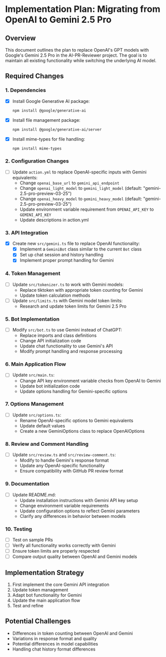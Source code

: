# Implementation Plan: Migrating from OpenAI to Gemini 2.5 Pro

## Overview

This document outlines the plan to replace OpenAI's GPT models with Google's Gemini 2.5 Pro in the AI-PR-Reviewer project. The goal is to maintain all existing functionality while switching the underlying AI model.

## Required Changes

### 1. Dependencies

- [x] Install Google Generative AI package:

  ```bash
  npm install @google/generative-ai
  ```

- [x] Install file management package:

  ```bash
  npm install @google/generative-ai/server
  ```

- [x] Install mime-types for file handling:

  ```bash
  npm install mime-types
  ```

### 2. Configuration Changes

- [ ] Update `action.yml` to replace OpenAI-specific inputs with Gemini equivalents:
  - Change `openai_base_url` to `gemini_api_endpoint`
  - Change `openai_light_model` to `gemini_light_model` (default: "gemini-2.5-pro-preview-03-25")
  - Change `openai_heavy_model` to `gemini_heavy_model` (default: "gemini-2.5-pro-preview-03-25")
  - Update environment variable requirement from `OPENAI_API_KEY` to `GEMINI_API_KEY`
  - Update descriptions in action.yml

### 3. API Integration

- [x] Create new `src/gemini.ts` file to replace OpenAI functionality:
  - [x] Implement a `GeminiBot` class similar to the current `Bot` class
  - [x] Set up chat session and history handling
  - [x] Implement proper prompt handling for Gemini

### 4. Token Management

- [ ] Update `src/tokenizer.ts` to work with Gemini models:
  - Replace tiktoken with appropriate token counting for Gemini
  - Update token calculation methods
- [ ] Update `src/limits.ts` with Gemini model token limits:
  - Research and update token limits for Gemini 2.5 Pro

### 5. Bot Implementation

- [ ] Modify `src/bot.ts` to use Gemini instead of ChatGPT:
  - Replace imports and class definitions
  - Change API initialization code
  - Update chat functionality to use Gemini's API
  - Modify prompt handling and response processing

### 6. Main Application Flow

- [ ] Update `src/main.ts`:
  - Change API key environment variable checks from OpenAI to Gemini
  - Update bot initialization code
  - Update options handling for Gemini-specific options

### 7. Options Management

- [ ] Update `src/options.ts`:
  - Rename OpenAI-specific options to Gemini equivalents
  - Update default values
  - Create a new GeminiOptions class to replace OpenAIOptions

### 8. Review and Comment Handling

- [ ] Update `src/review.ts` and `src/review-comment.ts`:
  - Modify to handle Gemini's response format
  - Update any OpenAI-specific functionality
  - Ensure compatibility with GitHub PR review format

### 9. Documentation

- [ ] Update README.md:
  - Update installation instructions with Gemini API key setup
  - Change environment variable requirements
  - Update configuration options to reflect Gemini parameters
  - Clarify any differences in behavior between models

### 10. Testing

- [ ] Test on sample PRs
- [ ] Verify all functionality works correctly with Gemini
- [ ] Ensure token limits are properly respected
- [ ] Compare output quality between OpenAI and Gemini models

## Implementation Strategy

1. First implement the core Gemini API integration
2. Update token management
3. Adapt bot functionality for Gemini
4. Update the main application flow
5. Test and refine

## Potential Challenges

- Differences in token counting between OpenAI and Gemini
- Variations in response format and quality
- Potential differences in model capabilities
- Handling chat history format differences
